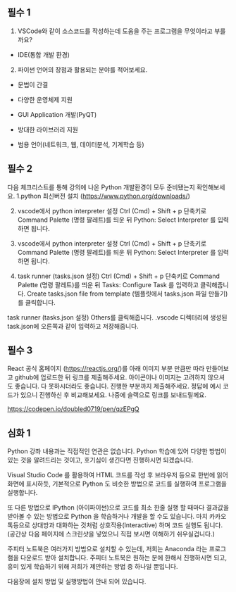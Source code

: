 필수 1
-----

1. VSCode와 같이 소스코드를 작성하는데 도움을 주는 프로그램을 무엇이라고 부를까요?

* IDE(통합 개발 환경)

2. 파이썬 언어의 장점과 활용되는 분야를 적어보세요.

* 문법이 간결

* 다양한 운영체제 지원

* GUI Application 개발(PyQT)

* 방대한 라이브러리 지원

* 범용 언어(네트워크, 웹, 데이터분석, 기계학습 등)

필수 2
-----

다음 체크리스트를 통해 강의에 나온 Python 개발환경이 모두 준비됐는지 확인해보세요.
1.python 최신버전 설치 (https://www.python.org/downloads/)


2. vscode에서 python interpreter 설정 
Ctrl (Cmd) + Shift + p 단축키로 Command Palette (명령 팔레트)를 띄운 뒤 Python: Select Interpreter 를 입력하면 됩니다.


3. vscode에서 python interpreter 설정 
Ctrl (Cmd) + Shift + p 단축키로 Command Palette (명령 팔레트)를 띄운 뒤 Python: Select Interpreter 를 입력하면 됩니다.

4. task runner (tasks.json 설정)
	Ctrl (Cmd) + Shift + p 단축키로 Command Palette (명령 팔레트)를 띄운 뒤 Tasks: Configure Task 를 입력하고 클릭해줍니다.
  Create tasks.json file from template (템플릿에서 tasks.json 파일 만들기)를 클릭합니다.

  task runner (tasks.json 설정)
	Others를 클릭해줍니다.
  .vscode 디렉터리에 생성된 task.json에 오른쪽과 같이 입력하고 저장해줍니다.

필수 3
-----

React 공식 홈페이지 (https://reactjs.org/)를 아래 이미지 부분 만큼만 따라 만들어보고 
github에 업로드한 뒤 링크를 제출해주세요.
아이콘이나 이미지는 고려하지 않으셔도 좋습니다. 
다 못하시더라도 좋습니다. 진행한 부분까지 제출해주세요.
정답에 예시 코드가 있으니 진행하신 후 비교해보세요. 나중에 슬랙으로 링크를 보내드릴께요.

https://codepen.io/doubled0719/pen/qzEPgQ

심화 1
-----

Python 강좌 내용과는 직접적인 연관은 없습니다. Python 학습에 있어 다양한 방법이 있는 것을 알려드리는 것이고, 
호기심이 생긴다면 진행하시면 되겠습니다.

Visual Studio Code 를 활용하여 HTML 코드를 작성 후 브라우저 등으로 한번에 읽어 화면에 표시하듯, 
기본적으로 Python 도 비슷한 방법으로 코드를 실행하여 프로그램을 실행합니다.

또 다른 방법으로 IPython (아이파이썬)으로 코드를 최소 한줄 실행 할 때마다 결과값을 받아볼 수 있는 방법으로 Python 을 학습하거나 개발을 할 수도 있습니다. 마치 카카오톡등으로 상대방과 대화하는 것처럼 상호작용(Interactive) 하며 코드 실행도 됩니다. (공간상 다음 페이지에 스크린샷을 넣었으니 직접 보시면 이해하기 쉬우실겁니다.)

주피터 노트북은 여러가지 방법으로 설치할 수 있는데, 저희는 Anaconda 라는 프로그램을 다운로드 받아 설치합니다. 주피터 노트북은 원하는 분에 한해서 진행하시면 되고, 흥미 있게 학습하기 위해 저희가 제안하는 방법 중 하나일 뿐입니다.

다음장에 설치 방법 및 실행방법이 안내 되어 있습니다.
